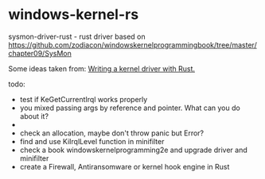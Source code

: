 # windows-kernel-rs

sysmon-driver-rust - rust driver based on https://github.com/zodiacon/windowskernelprogrammingbook/tree/master/chapter09/SysMon 

Some ideas taken from:  [Writing a kernel driver with Rust.](https://not-matthias.github.io/kernel-driver-with-rust/)

todo: 
- test if KeGetCurrentIrql works properly
- you mixed passing args by reference and pointer. What can you do about it?
- 
- check an allocation, maybe don't throw panic but Error?
- find and use KiIrqlLevel function in minifilter
- check a book windowskernelprogramming2e and upgrade driver and minifilter
- create a Firewall, Antiransomware or kernel hook engine in Rust
